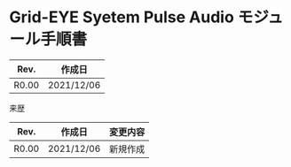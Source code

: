# Grid-EYE Syetem Pulse Audio モジュール手順書

 

| Rev.  | 作成日     |
| ----- | ---------- |
| R0.00 | 2021/12/06 |



来歴

| Rev.  | 作成日     | 変更内容 |
| :---: | ---------- | -------- |
| R0.00 | 2021/12/06 | 新規作成 |



